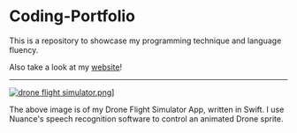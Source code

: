# Coding-Portfolio

This is a repository to showcase my programming technique and language fluency.

Also take a look at my [website](https://www.meganlandau.com)!  
***  
[![drone flight simulator.png](https://s12.postimg.org/fry836fhp/drone_flight_simulator.png)](https://postimg.org/image/ghh0fjg15/)]  

The above image is of my Drone Flight Simulator App, written in Swift. I use Nuance's speech recognition software to control an animated Drone sprite. 
